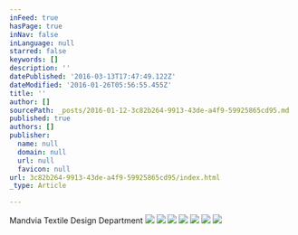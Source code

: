 ```yaml
---
inFeed: true
hasPage: true
inNav: false
inLanguage: null
starred: false
keywords: []
description: ''
datePublished: '2016-03-13T17:47:49.122Z'
dateModified: '2016-01-26T05:56:55.455Z'
title: ''
author: []
sourcePath: _posts/2016-01-12-3c82b264-9913-43de-a4f9-59925865cd95.md
published: true
authors: []
publisher:
  name: null
  domain: null
  url: null
  favicon: null
url: 3c82b264-9913-43de-a4f9-59925865cd95/index.html
_type: Article

---
```

Mandvia Textile Design Department
![](https://s3-us-west-2.amazonaws.com/the-grid-img/p/eba6ff79c5496b8eb707e2bfd66a97bcc1d849e1.jpg)
![](https://the-grid-user-content.s3-us-west-2.amazonaws.com/bb52050e-8017-43a1-a73f-25f55b88395b.jpg)
![](https://the-grid-user-content.s3-us-west-2.amazonaws.com/2ae17012-8ca1-4b89-8947-9f9c080f279a.jpg)
![](https://the-grid-user-content.s3-us-west-2.amazonaws.com/a767d953-af19-466c-a640-cfea658dd5db.JPG)
![](https://the-grid-user-content.s3-us-west-2.amazonaws.com/9aa9c7bf-d285-4815-ab83-3267b364ea23.JPG)
![](https://the-grid-user-content.s3-us-west-2.amazonaws.com/084e8f51-af96-4e73-9f20-3de972cee593.JPG)
![](https://the-grid-user-content.s3-us-west-2.amazonaws.com/0d89f2e6-ccee-4299-b0fc-c522096ee519.JPG)